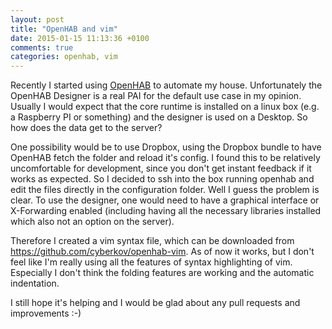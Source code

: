 ```yaml
---
layout: post
title: "OpenHAB and vim"
date: 2015-01-15 11:13:36 +0100
comments: true
categories: openhab, vim
---
```


Recently I started using [OpenHAB](http://openhab.org/) to automate my house. Unfortunately the OpenHAB Designer is a real PAI for the default use case in my opinion.
Usually I would expect that the core runtime is installed on a linux box (e.g. a Raspberry PI or something) and the designer is used on a Desktop.
So how does the data get to the server?

One possibility would be to use Dropbox, using the Dropbox bundle to have OpenHAB fetch the folder and reload it's config. I found this to be relatively uncomfortable for development, since you don't get instant feedback if it works as expected.
So I decided to ssh into the box running openhab and edit the files directly in the configuration folder. Well I guess the problem is clear. To use the designer, one would need to have a graphical interface or X-Forwarding enabled (including having all the necessary libraries installed which also not an option on the server).

Therefore I created a vim syntax file, which can be downloaded from <https://github.com/cyberkov/openhab-vim>. As of now it works, but I don't feel like I'm really using all the features of syntax highlighting of vim. Especially I don't think the folding features are working and the automatic indentation.

I still hope it's helping and I would be glad about any pull requests and improvements :-)
